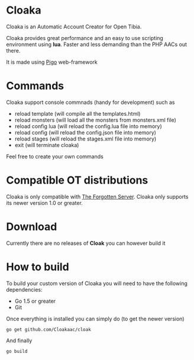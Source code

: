 # Cloaka

Cloaka is an Automatic Account Creator for Open Tibia. 

Cloaka provides great performance and an easy to use scripting environment using **lua**. Faster and less demanding than the PHP AACs out there.

It is made using [Pigo](https://github.com/Raggaer/Pigo) web-framework

# Commands

Cloaka support console commnads (handy for development) such as

- reload template (will compile all the templates.html)
- reload monsters (will load all the monsters from monsters.xml file)
- reload config lua (will reload the config.lua file into memory)
- reload config (will reload the config.json file into memory)
- reload stages (will reload the stages.xml file into memory)
- exit (will terminate cloaka)

Feel free to create your own commands

# Compatible OT distributions

Cloaka is only compatible with [The Forgotten Server](https://github.com/otland/forgottenserver). Cloaka only supports its newer version 1.0 or greater.

# Download

Currently there are no releases of **Cloak** you can however build it

# How to build

To build your custom version of Cloaka you will need to have the following dependencies:

+ Go 1.5 or greater
+ Git

Once everything is installed you can simply do (to get the newer version)

```
go get github.com/Cloakaac/cloak
```

And finally

```
go build
```